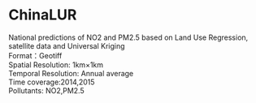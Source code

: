 # ChinaLUR
National predictions of NO2 and PM2.5 based on Land Use Regression, satellite data and Universal Kriging    
Format：Geotiff      
Spatial Resolution: 1km×1km     
Temporal Resolution: Annual average      
Time coverage:2014,2015     
Pollutants: NO2,PM2.5
